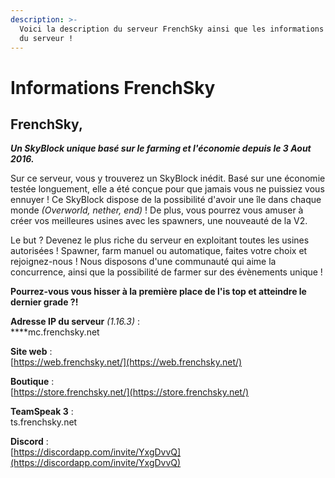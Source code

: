 ```yaml
---
description: >-
  Voici la description du serveur FrenchSky ainsi que les informations basiques
  du serveur !
---
```


# Informations FrenchSky

## **FrenchSky,**

_**Un SkyBlock unique basé sur le farming et l'économie depuis le 3 Aout 2016.**_  


Sur ce serveur, vous y trouverez un SkyBlock inédit. Basé sur une économie testée longuement, elle a été conçue pour que jamais vous ne puissiez vous ennuyer ! Ce SkyBlock dispose de la possibilité d'avoir une île dans chaque monde _\(Overworld, nether, end\)_ ! De plus, vous pourrez vous amuser à créer vos meilleures usines avec les spawners, une nouveauté de la V2.

Le but ? Devenez le plus riche du serveur en exploitant toutes les usines autorisées ! Spawner, farm manuel ou automatique, faites votre choix et rejoignez-nous ! Nous disposons d'une communauté qui aime la concurrence, ainsi que la possibilité de farmer sur des évènements unique !

**Pourrez-vous vous hisser à la première place de l'is top et atteindre le dernier grade ?!**  


**Adresse IP du serveur** _\(1.16.3\)_ :  
****mc.frenchsky.net

**Site web** :  
[https://web.frenchsky.net/](https://web.frenchsky.net/)

**Boutique** :  
[https://store.frenchsky.net/](https://store.frenchsky.net/)

**TeamSpeak 3** :  
ts.frenchsky.net

**Discord** :  
[https://discordapp.com/invite/YxgDvvQ](https://discordapp.com/invite/YxgDvvQ)

